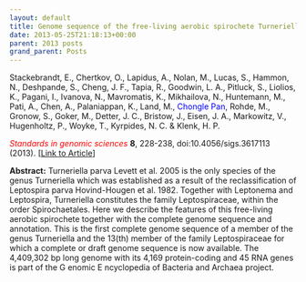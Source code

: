 ```yaml
---
layout: default
title: Genome sequence of the free-living aerobic spirochete Turneriella parva type strain (H(T)), and emendation of the species Turneriella parva.
date: 2013-05-25T21:18:13+00:00
parent: 2013 posts
grand_parent: Posts
---
```

Stackebrandt, E., Chertkov, O., Lapidus, A., Nolan, M., Lucas, S., Hammon, N., Deshpande, S., Cheng, J. F., Tapia, R., Goodwin, L. A., Pitluck, S., Liolios, K., Pagani, I., Ivanova, N., Mavromatis, K., Mikhailova, N., Huntemann, M., Pati, A., Chen, A., Palaniappan, K., Land, M., <span style="color: #0000ff;">Chongle Pan</span>, Rohde, M., Gronow, S., Goker, M., Detter, J. C., Bristow, J., Eisen, J. A., Markowitz, V., Hugenholtz, P., Woyke, T., Kyrpides, N. C. & Klenk, H. P.

<span style="color: #ff0000;"><em>Standards in genomic sciences</em></span> **8**, 228-238, doi:10.4056/sigs.3617113 (2013). [[Link to Article](http://www.ncbi.nlm.nih.gov/pmc/articles/PMC3746428/)]

<!--more-->

**Abstract:** Turneriella parva Levett et al. 2005 is the only species of the genus Turneriella which was established as a result of the reclassification of Leptospira parva Hovind-Hougen et al. 1982. Together with Leptonema and Leptospira, Turneriella constitutes the family Leptospiraceae, within the order Spirochaetales. Here we describe the features of this free-living aerobic spirochete together with the complete genome sequence and annotation. This is the first complete genome sequence of a member of the genus Turneriella and the 13(th) member of the family Leptospiraceae for which a complete or draft genome sequence is now available. The 4,409,302 bp long genome with its 4,169 protein-coding and 45 RNA genes is part of the G enomic E ncyclopedia of Bacteria and Archaea project.